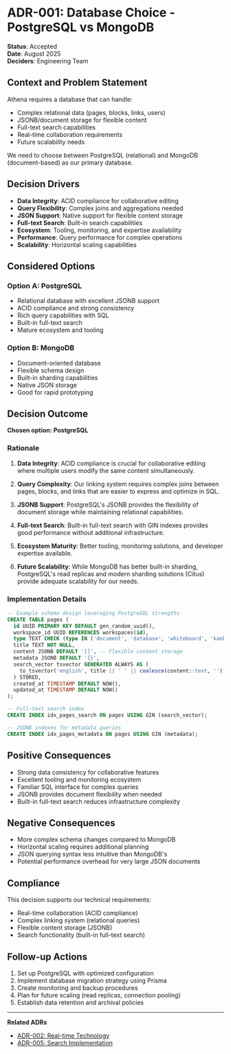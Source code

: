 # ADR-001: Database Choice - PostgreSQL vs MongoDB

**Status**: Accepted  
**Date**: August 2025  
**Deciders**: Engineering Team  

## Context and Problem Statement

Athena requires a database that can handle:
- Complex relational data (pages, blocks, links, users)
- JSONB/document storage for flexible content
- Full-text search capabilities
- Real-time collaboration requirements
- Future scalability needs

We need to choose between PostgreSQL (relational) and MongoDB (document-based) as our primary database.

## Decision Drivers

- **Data Integrity**: ACID compliance for collaborative editing
- **Query Flexibility**: Complex joins and aggregations needed
- **JSON Support**: Native support for flexible content storage
- **Full-text Search**: Built-in search capabilities
- **Ecosystem**: Tooling, monitoring, and expertise availability
- **Performance**: Query performance for complex operations
- **Scalability**: Horizontal scaling capabilities

## Considered Options

### Option A: PostgreSQL
- Relational database with excellent JSONB support
- ACID compliance and strong consistency
- Rich query capabilities with SQL
- Built-in full-text search
- Mature ecosystem and tooling

### Option B: MongoDB
- Document-oriented database
- Flexible schema design
- Built-in sharding capabilities
- Native JSON storage
- Good for rapid prototyping

## Decision Outcome

**Chosen option: PostgreSQL**

### Rationale

1. **Data Integrity**: ACID compliance is crucial for collaborative editing where multiple users modify the same content simultaneously.

2. **Query Complexity**: Our linking system requires complex joins between pages, blocks, and links that are easier to express and optimize in SQL.

3. **JSONB Support**: PostgreSQL's JSONB provides the flexibility of document storage while maintaining relational capabilities.

4. **Full-text Search**: Built-in full-text search with GIN indexes provides good performance without additional infrastructure.

5. **Ecosystem Maturity**: Better tooling, monitoring solutions, and developer expertise available.

6. **Future Scalability**: While MongoDB has better built-in sharding, PostgreSQL's read replicas and modern sharding solutions (Citus) provide adequate scalability for our needs.

### Implementation Details

```sql
-- Example schema design leveraging PostgreSQL strengths
CREATE TABLE pages (
  id UUID PRIMARY KEY DEFAULT gen_random_uuid(),
  workspace_id UUID REFERENCES workspaces(id),
  type TEXT CHECK (type IN ('document', 'database', 'whiteboard', 'kanban')),
  title TEXT NOT NULL,
  content JSONB DEFAULT '[]', -- Flexible content storage
  metadata JSONB DEFAULT '{}',
  search_vector tsvector GENERATED ALWAYS AS (
    to_tsvector('english', title || ' ' || coalesce(content::text, ''))
  ) STORED,
  created_at TIMESTAMP DEFAULT NOW(),
  updated_at TIMESTAMP DEFAULT NOW()
);

-- Full-text search index
CREATE INDEX idx_pages_search ON pages USING GIN (search_vector);

-- JSONB indexes for metadata queries
CREATE INDEX idx_pages_metadata ON pages USING GIN (metadata);
```

## Positive Consequences

- Strong data consistency for collaborative features
- Excellent tooling and monitoring ecosystem
- Familiar SQL interface for complex queries
- JSONB provides document flexibility when needed
- Built-in full-text search reduces infrastructure complexity

## Negative Consequences

- More complex schema changes compared to MongoDB
- Horizontal scaling requires additional planning
- JSON querying syntax less intuitive than MongoDB's
- Potential performance overhead for very large JSON documents

## Compliance

This decision supports our technical requirements:
- Real-time collaboration (ACID compliance)
- Complex linking system (relational queries)
- Flexible content storage (JSONB)
- Search functionality (built-in full-text search)

## Follow-up Actions

1. Set up PostgreSQL with optimized configuration
2. Implement database migration strategy using Prisma
3. Create monitoring and backup procedures
4. Plan for future scaling (read replicas, connection pooling)
5. Establish data retention and archival policies

---

**Related ADRs**
- [ADR-002: Real-time Technology](./002-realtime-technology.md)
- [ADR-005: Search Implementation](./005-search-implementation.md)